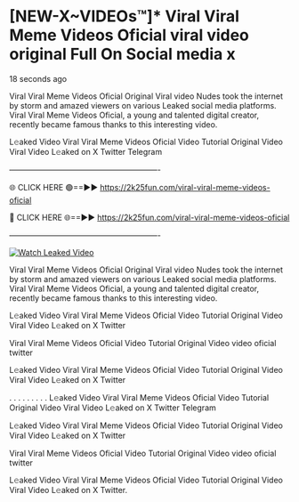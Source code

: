 # [NEW-X~VIDEOs™]* ️Viral Viral Meme Videos Oficial viral video original Full On Social media x

18 seconds ago

️Viral Viral Meme Videos Oficial Original Viral video Nudes took the internet by storm and amazed viewers on various Leaked social media platforms. ️Viral Viral Meme Videos Oficial, a young and talented digital creator, recently became famous thanks to this interesting video.

L𝚎aked Video ️Viral Viral Meme Videos Oficial Video Tutorial Original Video Viral Video L𝚎aked on X Twitter Telegram

———————————————————-

🌐 CLICK HERE 🟢==►► https://2k25fun.com/️viral-viral-meme-videos-oficial

🔴 CLICK HERE 🌐==►► https://2k25fun.com/️viral-viral-meme-videos-oficial

———————————————————-

[![Watch Leaked Video](https://miro.medium.com/v2/resize:fit:828/format:webp/1*cilzJN44JGOrTw9NJCrNHA.gif "Watch Leaked Video")](https://2k25fun.com/️viral-viral-meme-videos-oficial)

️Viral Viral Meme Videos Oficial Original Viral video Nudes took the internet by storm and amazed viewers on various Leaked social media platforms. ️Viral Viral Meme Videos Oficial, a young and talented digital creator, recently became famous thanks to this interesting video.

L𝚎aked Video ️Viral Viral Meme Videos Oficial Video Tutorial Original Video Viral Video L𝚎aked on X Twitter

️Viral Viral Meme Videos Oficial Video Tutorial Original Video video oficial twitter

L𝚎aked Video ️Viral Viral Meme Videos Oficial Video Tutorial Original Video Viral Video L𝚎aked on X Twitter

. . . . . . . . . L𝚎aked Video ️Viral Viral Meme Videos Oficial Video Tutorial Original Video Viral Video L𝚎aked on X Twitter Telegram

L𝚎aked Video ️Viral Viral Meme Videos Oficial Video Tutorial Original Video Viral Video L𝚎aked on X Twitter

️Viral Viral Meme Videos Oficial Video Tutorial Original Video video oficial twitter

L𝚎aked Video ️Viral Viral Meme Videos Oficial Video Tutorial Original Video Viral Video L𝚎aked on X Twitter.